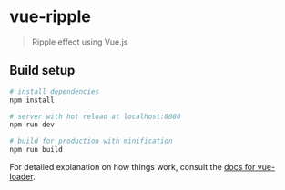 # vue-ripple

> Ripple effect using Vue.js

## Build setup

``` bash
# install dependencies
npm install

# server with hot reload at localhost:8080
npm run dev

# build for production with minification
npm run build
```

For detailed explanation on how things work, consult the [docs for vue-loader](http://vuejs.github.io/vue-loader).
